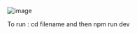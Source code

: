 

![image](https://github.com/user-attachments/assets/60bc3b6b-04c3-46b6-81ce-3ba00fa2a506)










 To run : cd filename and then npm run dev
